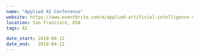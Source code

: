 ```yaml
---
name: "Applied AI Conference"
website: https://www.eventbrite.com/e/applied-artificial-intelligence-conference-2018-aai18-tickets-38511726611
location: San Francisco, USA
tags: AI

date_start: 2018-04-12
date_end:   2018-04-12
---
```

